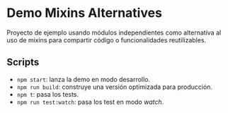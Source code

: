 # Demo Mixins Alternatives 

Proyecto de ejemplo usando módulos independientes como alternativa al uso de mixins para compartir código o funcionalidades reutilizables.

## Scripts

- `npm start`: lanza la demo en modo desarrollo.
- `npm run build`: construye una versión optimizada para producción.
- `npm t`: pasa los tests.
- `npm run test:watch`: pasa los test en modo _watch_.
